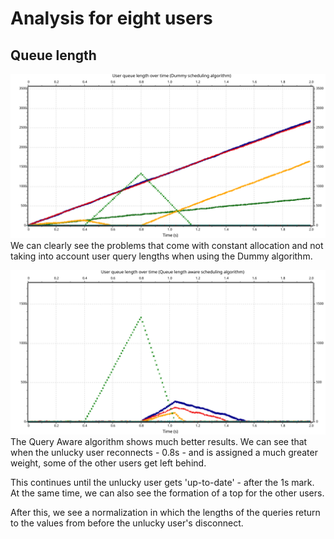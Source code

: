 # Analysis for eight users

## Queue length

![Queue length using Dummy](./EightUsersDummy.svg)
We can clearly see the problems that come with constant allocation and not taking into account user query lengths when using the Dummy algorithm.

![Queue length using Queue Aware](./EightUsersQueueAware.svg)
The Query Aware algorithm shows much better results. We can see that when the unlucky user reconnects - 0.8s - and is assigned a much greater weight, some of the other users get left behind.

This continues until the unlucky user gets 'up-to-date' - after the 1s mark. At the same time, we can also see the formation of a top for the other users.

After this, we see a normalization in which the lengths of the queries return to the values from before the unlucky user's disconnect.
